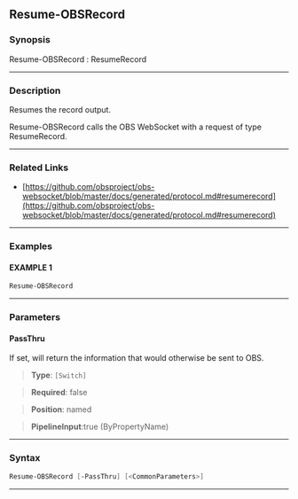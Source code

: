 Resume-OBSRecord
----------------
### Synopsis
Resume-OBSRecord : ResumeRecord

---
### Description

Resumes the record output.


Resume-OBSRecord calls the OBS WebSocket with a request of type ResumeRecord.

---
### Related Links
* [https://github.com/obsproject/obs-websocket/blob/master/docs/generated/protocol.md#resumerecord](https://github.com/obsproject/obs-websocket/blob/master/docs/generated/protocol.md#resumerecord)



---
### Examples
#### EXAMPLE 1
```PowerShell
Resume-OBSRecord
```

---
### Parameters
#### **PassThru**

If set, will return the information that would otherwise be sent to OBS.



> **Type**: ```[Switch]```

> **Required**: false

> **Position**: named

> **PipelineInput**:true (ByPropertyName)



---
### Syntax
```PowerShell
Resume-OBSRecord [-PassThru] [<CommonParameters>]
```
---
